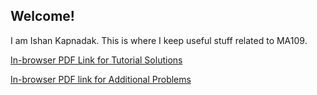## Welcome!

I am Ishan Kapnadak. This is where I keep useful stuff related to MA109.


[In-browser PDF Link for Tutorial Solutions](https://ishankapnadak.github.io/MA109/MA109_tut_solutions.pdf)

[In-browser PDF link for Additional Problems](https://ishankapnadak.github.io/MA109/MA109_Additional_Problems.pdf)
